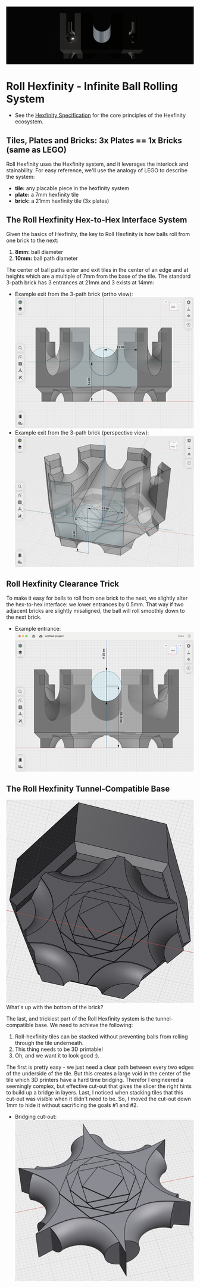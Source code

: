 ![Roll Hexfinity](./diagrams/glamour2.png)

# Roll Hexfinity - Infinite Ball Rolling System

- See the [Hexfinity Specification](./HEXFINITY.md) for the core principles of the Hexfinity ecosystem.

## Tiles, Plates and Bricks: 3x Plates == 1x Bricks (same as LEGO)

Roll Hexfinity uses the Hexfinity system, and it leverages the interlock and stainability. For easy reference, we'll use the analogy of LEGO to describe the system:

- **tile:** any placable piece in the hexfinity system
- **plate:** a 7mm hexfinity tile
- **brick:** a 21mm hexfinity tile (3x plates)

## The Roll Hexfinity Hex-to-Hex Interface System

Given the basics of Hexfinity, the key to Roll Hexfinity is how balls roll from one brick to the next:

1. **8mm:** ball diameter
2. **10mm:** ball path diameter

The center of ball paths enter and exit tiles in the center of an edge and at heights which are a multiple of 7mm from the base of the tile. The standard 3-path brick has 3 entrances at 21mm and 3 exists at 14mm:

- Example exit from the 3-path brick (ortho view): ![Ball Path Heights](./diagrams/roll-hexfinity-3-path-brick-ortho.png)
- Example exit from the 3-path brick (perspective view): ![Ball Path Heights](./diagrams/roll-hexfinity-3-path-brick-perspective.png)

## Roll Hexfinity Clearance Trick

To make it easy for balls to roll from one brick to the next, we slightly alter the hex-to-hex interface: we lower entrances by 0.5mm. That way if two adjacent bricks are slightly misaligned, the ball will roll smoothly down to the next brick.

- Example entrance: ![Roll Hexfinity Clearance Trick](./diagrams/roll-hexfinity-3-path-entrance.png)

## The Roll Hexfinity Tunnel-Compatible Base

![Bottom of a 3-path brick](./diagrams/bridging-bottom.png)
What's up with the bottom of the brick?

The last, and trickiest part of the Roll Hexfinity system is the tunnel-compatible base. We need to achieve the following:

1. Roll-hexfinity tiles can be stacked without preventing balls from rolling through the tile underneath.
2. This thing needs to be 3D printable!
3. Oh, and we want it to look good :).

The first is pretty easy - we just need a clear path between every two edges of the underside of the tile. But this creates a large void in the center of the tile which 3D printers have a hard time bridging. Therefor I engineered a seemingly complex, but effective cut-out that gives the slicer the right hints to build up a bridge in layers. Last, I noticed when stacking tiles that this cut-out was visible when it didn't need to be. So, I moved the cut-out down 1mm to hide it without sacrificing the goals #1 and #2.

- Bridging cut-out: ![Bridging Cut-Out](./diagrams/bridging-bottom-cut-out.png)
